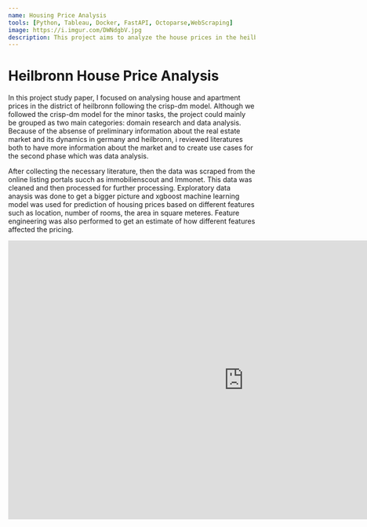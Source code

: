 ```yaml
---
name: Housing Price Analysis
tools: [Python, Tableau, Docker, FastAPI, Octoparse,WebScraping]
image: https://i.imgur.com/DWNdgbV.jpg
description: This project aims to analyze the house prices in the heilbronn district and city and to come up with a machine learning model to predict the prices
---
```


# Heilbronn House Price Analysis
In this project study paper, I focused on analysing house and apartment prices in the district of heilbronn following the crisp-dm model. Although we followed the crisp-dm model for the minor tasks, the project could mainly be grouped as two main categories: domain research and data analysis. Because of the absense of  preliminary information about the real estate market and its dynamics in germany and heilbronn, i reviewed literatures both to have more information about the market and to create use cases for the second phase which was data analysis.

After collecting the necessary literature, then the data was scraped from the online listing portals succh as immobilienscout and Immonet. This data was cleaned and then processed for further processing. Exploratory data anaysis was done to get a bigger picture and xgboost machine learning model was used for prediction of housing prices based on different features such as location, number of rooms, the area in square meteres. Feature engineering was also performed to get an estimate of how different features affected the pricing.

<iframe src="https://docs.google.com/presentation/d/e/2PACX-1vSvwv1NU4-T_bVzY4MufDC_n_I0f79433jZM1UIXPSvIs8G3jzzVaQkjgBWmDoXHQ/embed?start=false&loop=false&delayms=3000" frameborder="0" width="960" height="569" allowfullscreen="true" mozallowfullscreen="true" webkitallowfullscreen="true"></iframe>